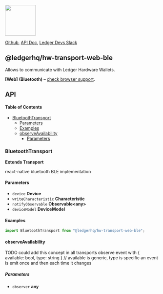 <img src="https://user-images.githubusercontent.com/211411/34776833-6f1ef4da-f618-11e7-8b13-f0697901d6a8.png" height="100" />

[Github](https://github.com/LedgerHQ/ledgerjs/),
[API Doc](http://ledgerhq.github.io/ledgerjs/),
[Ledger Devs Slack](https://ledger-dev.slack.com/)

## @ledgerhq/hw-transport-web-ble

Allows to communicate with Ledger Hardware Wallets.

**[Web]** **(Bluetooth)** – [check browser support](https://caniuse.com/web-bluetooth).

## API

<!-- Generated by documentation.js. Update this documentation by updating the source code. -->

#### Table of Contents

-   [BluetoothTransport](#bluetoothtransport)
    -   [Parameters](#parameters)
    -   [Examples](#examples)
    -   [observeAvailability](#observeavailability)
        -   [Parameters](#parameters-1)

### BluetoothTransport

**Extends Transport**

react-native bluetooth BLE implementation

#### Parameters

-   `device` **Device** 
-   `writeCharacteristic` **Characteristic** 
-   `notifyObservable` **Observable&lt;any>** 
-   `deviceModel` **DeviceModel** 

#### Examples

```javascript
import BluetoothTransport from "@ledgerhq/hw-transport-web-ble";
```

#### observeAvailability

TODO could add this concept in all transports
observe event with { available: bool, type: string } // available is generic, type is specific
an event is emit once and then each time it changes

##### Parameters

-   `observer` **any** 
